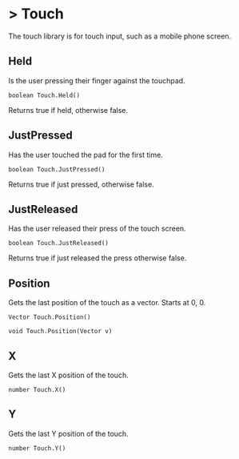 
# > Touch

The touch library is for touch input, such as a mobile phone screen.

## Held

Is the user pressing their finger against the touchpad.

`boolean Touch.Held()`

Returns true if held, otherwise false.

## JustPressed

Has the user touched the pad for the first time.

`boolean Touch.JustPressed()`

Returns true if just pressed, otherwise false.

## JustReleased

Has the user released their press of the touch screen.

`boolean Touch.JustReleased()`

Returns true if just released the press otherwise false.

## Position

Gets the last position of the touch as a vector. Starts at 0, 0.

`Vector Touch.Position()`

`void Touch.Position(Vector v)`

## X

Gets the last X position of the touch.

`number Touch.X()`

## Y

Gets the last Y position of the touch.

`number Touch.Y()`